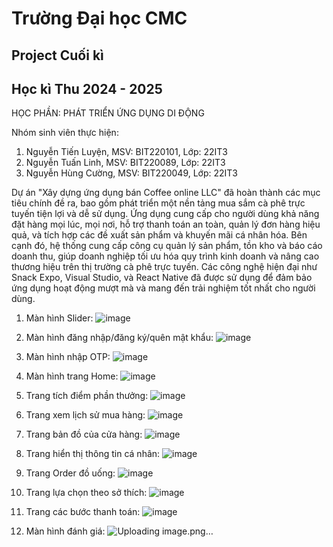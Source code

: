# Trường Đại học CMC
## Project Cuối kì 
## Học kì Thu 2024 - 2025 

HỌC PHẦN: PHÁT TRIỂN ỨNG DỤNG DI ĐỘNG

Nhóm sinh viên thực hiện: 
1.	Nguyễn Tiến Luyện,      MSV: BIT220101, Lớp: 22IT3
2.	Nguyễn Tuấn Linh,        MSV: BIT220089, Lớp: 22IT3
3.	Nguyễn Hùng Cường,    MSV: BIT220049, Lớp: 22IT3


Dự án "Xây dựng ứng dụng bán Coffee online LLC" đã hoàn thành các mục tiêu
chính đề ra, bao gồm phát triển một nền tảng mua sắm cà phê trực tuyến tiện lợi và dễ sử
dụng. Ứng dụng cung cấp cho người dùng khả năng đặt hàng mọi lúc, mọi nơi, hỗ trợ thanh
toán an toàn, quản lý đơn hàng hiệu quả, và tích hợp các đề xuất sản phẩm và khuyến mãi
cá nhân hóa. Bên cạnh đó, hệ thống cung cấp công cụ quản lý sản phẩm, tồn kho và báo
cáo doanh thu, giúp doanh nghiệp tối ưu hóa quy trình kinh doanh và nâng cao thương hiệu
trên thị trường cà phê trực tuyến. Các công nghệ hiện đại như Snack Expo, Visual Studio,
và React Native đã được sử dụng để đảm bảo ứng dụng hoạt động mượt mà và mang đến
trải nghiệm tốt nhất cho người dùng.

1. Màn hình Slider:
![image](https://github.com/user-attachments/assets/5a05249f-7241-46c9-8b94-581edb929b68)

2. Màn hình đăng nhập/đăng ký/quên mật khẩu:
![image](https://github.com/user-attachments/assets/b5854d61-3c4a-4146-819f-8f61388b1530)

3. Màn hình nhập OTP:
![image](https://github.com/user-attachments/assets/7925938e-b972-4660-8c68-a386170373d2)

4. Màn hình trang Home:
![image](https://github.com/user-attachments/assets/6445c9b7-96bd-4cdd-b0e1-55678fb1a68b)

5. Trang tích điểm phần thưởng:
![image](https://github.com/user-attachments/assets/397aec44-e5ae-4f13-814a-97ded70b5dae)

6. Trang xem lịch sử mua hàng:
![image](https://github.com/user-attachments/assets/8234e538-7c9b-4edb-bb1a-a00f5c529cdc)

7. Trang bản đồ của cửa hàng:
![image](https://github.com/user-attachments/assets/2756bad3-82bd-4539-970f-a9d867c3e311)

8. Trang hiển thị thông tin cá nhân:
![image](https://github.com/user-attachments/assets/034fa216-a378-4161-ba4b-c55eccaaeb2c)

9. Trang Order đồ uống:
![image](https://github.com/user-attachments/assets/e913fa19-bcb5-4e76-9e44-5bc85ac88852)

10. Trang lựa chọn theo sở thích:
![image](https://github.com/user-attachments/assets/2950f10d-4fe7-48f2-9727-8e7ffa6c1c99)

11. Trang các bước thanh toán:
![image](https://github.com/user-attachments/assets/1b2652de-651d-45a2-943f-f973eaac8615)

12. Màn hình đánh giá:
![Uploading image.png…]()
